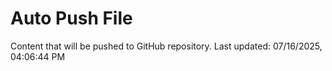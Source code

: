 # Auto Push File

Content that will be pushed to GitHub repository.
Last updated: 07/16/2025, 04:06:44 PM